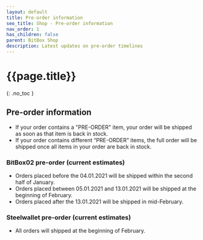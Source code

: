 ```yaml
---
layout: default
title: Pre-order information
seo_title: Shop - Pre-order information
nav_order: 1
has_children: false
parent: BitBox Shop
description: Latest updates on pre-order timelines
---
```


# {{page.title}}
{: .no_toc }


## Pre-order information
- If your order contains a "PRE-ORDER" item, your order will be shipped as soon as that item is back in stock.
- If your order contains different “PRE-ORDER” items, the full order will be shipped once all items in your order are back in stock.

### BitBox02 pre-order (current estimates)
- Orders placed before the 04.01.2021 will be shipped within the second half of January.
- Orders placed between 05.01.2021 and 13.01.2021 will be shipped at the beginning of February.
- Orders placed after the 13.01.2021 will be shipped in mid-February.

### Steelwallet pre-order (current estimates)
- All orders will shipped at the beginning of February.
